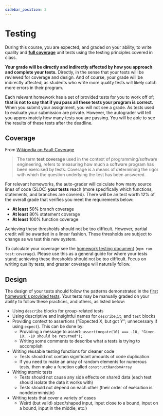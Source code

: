 ```yaml
---
sidebar_position: 3
---
```


# Testing

During this course, you are expected, and graded on your ability, to write quality and **[full coverage](#coverage)** unit tests using the testing principles covered in class.

**Your grade will be directly and indirectly affected by how you approach and complete your tests.** Directly, in the sense that your tests will be reviewed for coverage and design. And of course, your grade will be indirectly affected, as students who write more quality tests will likely catch more errors in their program.

Each relevant homework has a set of provided tests for you to work off of; **that is not to say that if you pass all these tests your program is correct.** When you submit your assignment, you will not see a grade. As tests used to evaluate your submission are private. However, the autograder will tell you approximately how many tests you are passing. You will be able to see the results of these tests after the deadline.

## Coverage

From [Wikipedia on Fault Coverage](https://en.wikipedia.org/wiki/Fault_coverage)

> The term **test coverage** used in the context of programming/software engineering, refers to measuring how much a software program has been exercised by tests. Coverage is a means of determining the rigor with which the question underlying the test has been answered.

For relevant homeworks, the auto-grader will calculate how many source lines of code (SLOC) **your tests** reach (more specifically which functions, statements, and branches are covered). There will be an test worth 12% of the overall grade that verifies you meet the requirements below:

- **At least** 50% branch coverage
- **At least** 80% statement coverage
- **At least** 100% function coverage

Achieving these thresholds should not be too difficult. However, partial credit will be awarded in a linear fashion. These thresholds are subject to change as we test this new system.

To calculate your coverage see the [homework testing document](../resources/homework/TESTING.md) (`npm run test:coverage`). Please use this as a general guide for where your tests stand; achieving these thresholds should not be too difficult. Focus on writing quality tests, and greater coverage will naturally follow.

## Design

The design of your tests should follow the patterns demonstrated in the [first homework's provided tests](../homework/01-image-processing/src/imageProcessing.test.ts). Your tests may be manually graded on your ability to follow these practices, and others, as listed below:

- Using `describe` blocks for group-related tests
- Using descriptive and insightful names for `describe`,`it`, and `test` blocks
- Providing context to assertions ("Expected X, but got Y"; unnecessary if using `expect`). This can be done by:
  - Providing a message to assert: `assert(negate(10) === -10, "Given 10, -10 should be returned");`
  - Writing some comments to describe what a tests is trying to accomplish
- Writing reusable testing functions for cleaner code
  - Tests should not contain significant amounts of code duplication
  - If you need to make an array of random elements for numerous tests, then make a function called `constructRandomArray`
- Writing atomic tests
  - Tests should not cause any side effects on shared data (each test should isolate the data it works with)
  - Tests should not depend on each other (their order of execution is nondeterministic)
- Writing tests that cover a variety of cases
  - Weird (but valid) sized/shaped input, input close to a bound, input on a bound, input in the middle, etc.)
